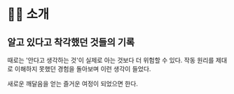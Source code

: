 # 🧙‍♂️ 소개

## 알고 있다고 착각했던 것들의 기록

때로는  '안다고 생각하는 것'이 실제로 아는 것보다 더 위험할 수 있다.  작동 원리를 제대로 이해하지 못했던 경험을 돌아보며 이런 생각이 들었다.

새로운 깨달음을 얻는 즐거운 여정이 되었으면 한다.&#x20;
